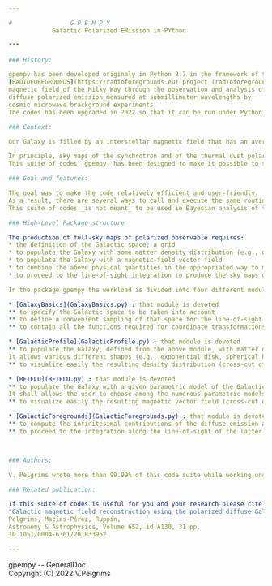 ```yaml
---

#				 G P E M P Y  
		    Galactic Polarized EMission in PYthon

***

### History:

gpempy has been developed originaly in Python 2.7 in the framework of the
[RADIOFOREGROUNDS](https://radioforegrounds.eu) project (radioforegrounds.eu) to reconstruct the large-scale
magnetic field of the Milky Way through the observation and analysis of the
diffuse polarized emission measured at submillimeter wavelengths by
cosmic microwave brackground experiments.
The codes has been upgraded in 2022 so that it can be run under Python 3.x.

### Context:

Our Galaxy is filled by an interstellar magnetic field that has an average strength of a few microgauss. This magnetic field lies in the entire disk of our Galaxy and extends into the halo up to high Galactic latitudes. The Galactic magnetic field appears to be inhomogeneous and it shows rapid spatial variations in magnitude and orientation. Some matter constituents of the Galaxy, such as dust grains or relativistic electrons, are sensitive to the ambient magnetic field. Matter and magnetic field couple in a complex way that leads to the emission of polarized light. In the domain of radio to submillimeter wavelengths, the polarized diffuse emissions are the synchrotron emission and the thermal dust emission, below and above about 80 GHz respectively. These diffuse emissions come from relativistic electrons that spiral along the lines of the magnetic field and from aspherical dust grains that line up their shortest axes with the magnetic field lines.

In principle, sky maps of the synchrotron and of the thermal dust polarized emissions may serve to study and constrain Galactic magnetic field models.
This suite of codes, gpempy, has been designed to make it possible to simulate full-sky maps of the Stokes parameters of the linear polarization of the synchrotron and thermal dust emission out of parametric models describing at large scales the matter density distribution and the three-dimensional (3D) vector field of the Galactic Magnetic Field.

### Goal and features:

The goal was to make the code relatively efficient and user-friendly.
As a result, there are several ways to call and execute the same routines/functions to compute things like 3D vector fields, density distributions, etc. This gives the user the choice to explore the models either in an abstract or specific way. Efforts have also been made to allow the user to easily switch from one specific functional form of the underlying parametric models to another using simple keywords, a convenient feature for model exploration.
This suite of codes _is not meant_ to be used in Bayesian analysis of the data such a through Markov Chain Monte Carlo treatment or other sampling methods.

### High-Level Package structure

The production of full-sky maps of polarized observable requires:
* the definition of the Galactic space; a grid
* to populate the Galaxy with some matter density distribution (e.g., dust and or relativistic electrons)
* to populate the Galaxy with a magnetic-field vector field
* to combine the above physical quantities in the appropriated way to model the emission
* to proceed to the line-of-sight integration to produce the sky maps of the observables.

In the package gpempy the workload is divided into four different modules, each dedicated to handling a specific part of the simulation process.

* [GalaxyBasics](GalaxyBasics.py) : that module is devoted
** to specify the Galactic space to be taken into account
** to define a convenient sampling of that space for the line-of-sight integration (based on HEALPix tessellation)
** to contain all the functions required for coordinate transformations and, in particular, to go from Galactocentric reference frame to heliocentric reference frame (the observer space) with scalar and vectorial quantities.

* [GalacticProfile](GalacticProfile.py) : that module is devoted
** to populate the Galaxy, defined from the above module, with matter density distribution.
It allows various different shapes (e.g., exponential disk, spherical halo, clumps, ...) with easily modulable functional forms of the coordinate functions.
** to visualize easily the resulting density distribution (cross-cut of the Galaxy and sky-projection)

* [BFIELD](BFIELD.py) : that module is devoted
** to populate the Galaxy with a given parametric model of the Galactic magnetic field.
It shall allows the user to choose among the numerous parametric models that can be found in the literature and potentially to modify some functional forms as well.
** to visualize easily the resulting magnetic vector field (cross-cut of the Galaxy and sky-projection)

* [GalacticForegrounds](GalacticForegrounds.py) : that module is devoted
** to compute the infinitesimal contributions of the diffuse emission according to specified models (at least for the dust)
** to proceed to the integration along the line-of-sight of the latter infinitesimal contributions to produce the diffuse emission sky map, strictly speaking, of the polarization observables.



### Authors:

V. Pelgrims wrote more than 99.99% of this code suite while working under the supervision of J.F. Macias-Perez as a postdoc of the [Radioforegrounds](https://radioforegrounds.eu) project.

### Related publication:

If this suite of codes is useful for you and your research please cite the following paper:
"Galactic magnetic field reconstruction using the polarized diffuse Galactic emission: formalism and application to Planck data"
Pelgrims, Macías-Pérez, Ruppin,
Astronomy & Astrophysics, Volume 652, id.A130, 31 pp.
10.1051/0004-6361/201833962

---
```

gpempy -- GeneralDoc  
Copyright (C) 2022 V.Pelgrims
